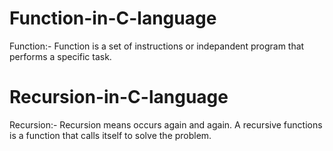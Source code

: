 # Function-in-C-language
Function:- Function is a set of instructions or indepandent program that performs a specific task.

# Recursion-in-C-language
Recursion:- Recursion means occurs again and again. A recursive functions is a function that calls itself to solve the problem.


